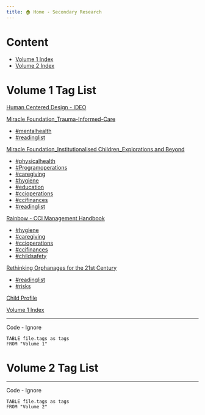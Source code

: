 ```yaml
---
title: 🏠 Home - Secondary Research
---
```



# Content

- [Volume 1 Index](Volume%201/Volume%201%20Index.md)
- [Volume 2 Index](Volume%202/Volume%202%20Index.md)




# Volume 1 Tag List

[Human Centered Design - IDEO](app://obsidian.md/Volume%201/Program%20Design%20Tools/Human%20Centered%20Design%20-%20IDEO.md)

[Miracle Foundation_Trauma-Informed-Care](app://obsidian.md/Volume%201/Reference%20Reading/Organizations/Miracle%20Foundation/Miracle%20Foundation_Trauma-Informed-Care.md)

-   [#mentalhealth](app://obsidian.md/index.html#mentalhealth)
-   [#readinglist](app://obsidian.md/index.html#readinglist)

[Miracle Foundation_Institutionalised Children_Explorations and Beyond](app://obsidian.md/Volume%201/Reference%20Reading/Organizations/Miracle%20Foundation/Miracle%20Foundation_Institutionalised%20Children_Explorations%20and%20Beyond.md)

-   [#physicalhealth](app://obsidian.md/index.html#physicalhealth)
-   [#Programoperations](app://obsidian.md/index.html#Programoperations)
-   [#caregiving](app://obsidian.md/index.html#caregiving)
-   [#hygiene](app://obsidian.md/index.html#hygiene)
-   [#education](app://obsidian.md/index.html#education)
-   [#ccioperations](app://obsidian.md/index.html#ccioperations)
-   [#ccifinances](app://obsidian.md/index.html#ccifinances)
-   [#readinglist](app://obsidian.md/index.html#readinglist)

[Rainbow - CCI Management Handbook](app://obsidian.md/Volume%201/Reference%20Reading/Organizations/Rainbow%20Foundation/Rainbow%20-%20CCI%20Management%20Handbook.md)

-   [#hygiene](app://obsidian.md/index.html#hygiene)
-   [#caregiving](app://obsidian.md/index.html#caregiving)
-   [#ccioperations](app://obsidian.md/index.html#ccioperations)
-   [#ccifinances](app://obsidian.md/index.html#ccifinances)
-   [#childsafety](app://obsidian.md/index.html#childsafety)

[Rethinking Orphanages for the 21st Century](app://obsidian.md/Volume%201/Reference%20Reading/Rethinking%20Orphanages%20for%20the%2021st%20Century.md)

-   [#readinglist](app://obsidian.md/index.html#readinglist)
-   [#risks](app://obsidian.md/index.html#risks)

[Child Profile](app://obsidian.md/Volume%201/Roll%20Ups/Child%20Profile.md)

[Volume 1 Index](app://obsidian.md/Volume%201/Volume%201%20Index.md)

 ------
 Code - Ignore
```dataview 
TABLE file.tags as tags
FROM "Volume 1" 
```


# Volume 2 Tag List

 ----
 Code - Ignore
```dataview 
TABLE file.tags as tags
FROM "Volume 2" 
```
